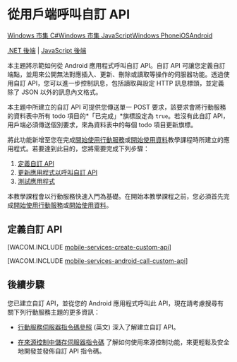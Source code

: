 <properties writer="ricksal" pageTitle="Call a custom API from an Android client | Mobile Dev Center" metaKeywords="" description="Learn how to define a custom API and then call it from an Android app that uses Azure Mobile Services." metaCanonical="" disqusComments="1" umbracoNaviHide="1" documentationCenter="Mobile" title="Call a custom API from the client" authors="glenga" />

從用戶端呼叫自訂 API
====================

[Windows 市集 C\#](/zh-tw/documentation/articles/mobile-services-windows-store-dotnet-call-custom-api "Windows 市集 C#")[Windows 市集 JavaScript](/zh-tw/documentation/articles/mobile-services-windows-store-javascript-call-custom-api "Windows 市集 JavaScript")[Windows Phone](/zh-tw/documentation/articles/mobile-services-windows-phone-call-custom-api "Windows Phone")[iOS](/zh-tw/documentation/articles/mobile-services-ios-call-custom-api "iOS")[Android](/zh-tw/documentation/articles/mobile-services-android-call-custom-api "Android")

[.NET 後端](/zh-tw/documentation/articles/mobile-services-dotnet-backend-android-call-custom-api ".NET 後端") | [JavaScript 後端](/zh-tw/documentation/articles/mobile-services-android-call-custom-api "JavaScript 後端")

本主題將示範如何從 Android 應用程式呼叫自訂 API。自訂 API 可讓您定義自訂端點，並用來公開無法對應插入、更新、刪除或讀取等操作的伺服器功能。透過使用自訂 API，您可以進一步控制訊息，包括讀取與設定 HTTP 訊息標頭，並定義除了 JSON 以外的訊息內文格式。

本主題中所建立的自訂 API 可提供您傳送單一 POST 要求，該要求會將行動服務的資料表中所有 todo 項目的*「已完成」*旗標設定為 `true`。若沒有此自訂 API，用戶端必須傳送個別要求，來為資料表中的每個 todo 項目更新旗標。

將此功能新增至您在完成[開始使用行動服務](/zh-tw/documentation/articles/mobile-services-android-get-started/)或[開始使用資料](/zh-tw/documentation/articles/mobile-services-android-get-started-data/)教學課程時所建立的應用程式。若要達到此目的，您將需要完成下列步驟：

1.  [定義自訂 API](#define-custom-api)
2.  [更新應用程式以呼叫自訂 API](#update-app)
3.  [測試應用程式](#test-app)

本教學課程會以行動服務快速入門為基礎。在開始本教學課程之前，您必須首先完成[開始使用行動服務](/zh-tw/documentation/articles/mobile-services-android-get-started/)或[開始使用資料](/zh-tw/documentation/articles/mobile-services-android-get-started-data/)。

定義自訂 API
------------

[WACOM.INCLUDE [mobile-services-create-custom-api](../includes/mobile-services-create-custom-api.md)]

[WACOM.INCLUDE [mobile-services-android-call-custom-api](../includes/mobile-services-android-call-custom-api.md)]

後續步驟
--------

您已建立自訂 API，並從您的 Android 應用程式呼叫此 API，現在請考慮搜尋有關下列行動服務主題的更多資訊：

-   [行動服務伺服器指令碼參照](http://go.microsoft.com/fwlink/?LinkId=262293)
     (英文) 深入了解建立自訂 API。

-   [在來源控制中儲存伺服器指令碼](/zh-tw/documentation/articles/mobile-services-store-scripts-source-control)
    了解如何使用來源控制功能，來更輕鬆及安全地開發並發佈自訂 API 指令碼。



